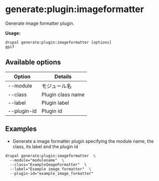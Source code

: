 # generate:plugin:imageformatter
Generate image formatter plugin.

**Usage:**
```
drupal generate:plugin:imageformatter [options]
gpif
```

## Available options
Option | Details
-------|-------------
--module | モジュール名
--class | Plugin class name
--label | Plugin label
--plugin-id | Plugin id

## Examples
* Generate a image formatter plugin specifying the module name, the class, its label and the plugin id
```
drupal generate:plugin:imageformatter  \
  --module="modulename"  \
  --class="ExampleImageFormatter"  \
  --label="Example image formatter"  \
  --plugin-id="example_image_formatter"
```
